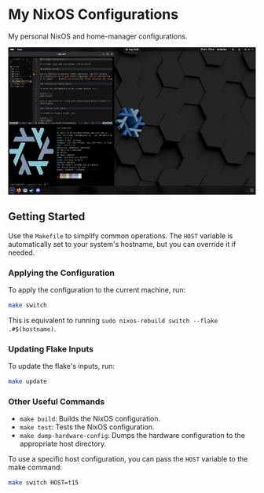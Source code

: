 # My NixOS Configurations

My personal NixOS and home-manager configurations.

<img src="./media/screenshot.png" height="300" alt="OS Screenshot" >

## Getting Started

Use the `Makefile` to simplify common operations. The `HOST` variable is automatically set to your system's hostname, but you can override it if needed.

### Applying the Configuration

To apply the configuration to the current machine, run:

```bash
make switch
```

This is equivalent to running `sudo nixos-rebuild switch --flake .#$(hostname)`.

### Updating Flake Inputs

To update the flake's inputs, run:

```bash
make update
```

### Other Useful Commands

- `make build`: Builds the NixOS configuration.
- `make test`: Tests the NixOS configuration.
- `make dump-hardware-config`: Dumps the hardware configuration to the appropriate host directory.

To use a specific host configuration, you can pass the `HOST` variable to the make command:

```bash
make switch HOST=t15
```
